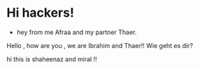 # Hi hackers!

- hey from me Afraa and my partner Thaer.


Hello , how are you , we are Ibrahim and Thaer!!
Wie geht es dir?

hi this is shaheenaz and miral !! 


